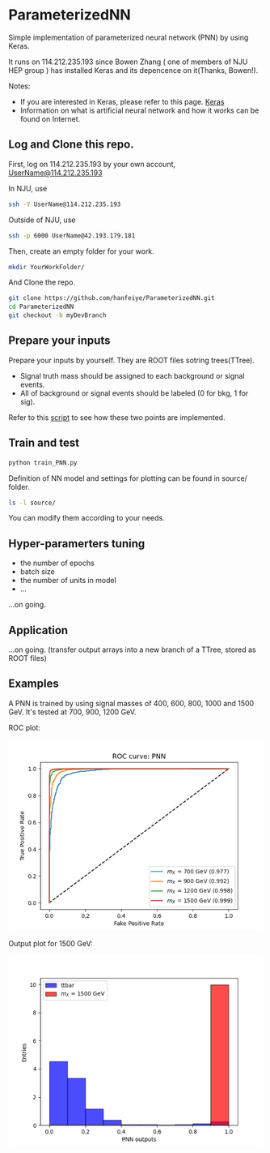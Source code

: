 # ParameterizedNN
Simple implementation of parameterized neural network (PNN) by using Keras.

It runs on 114.212.235.193 since Bowen Zhang ( one of members of NJU HEP group ) has installed Keras and its depencence on it(Thanks, Bowen!). 

Notes:
+ If you are interested in Keras, please refer to this page. [Keras](https://keras.io/zh/)
+ Information on what is artificial neural network and how it works can be found on Internet. 


## Log and Clone this repo.
First, log on 114.212.235.193 by your own account, UserName@114.212.235.193

In NJU, use

```bash
ssh -Y UserName@114.212.235.193
```

Outside of NJU, use

```bash
ssh -p 6000 UserName@42.193.179.181
```

Then, create an empty folder for your work.

```bash
mkdir YourWorkFolder/
```

And Clone the repo.

```bash
git clone https://github.com/hanfeiye/ParameterizedNN.git
cd ParameterizedNN
git checkout -b myDevBranch
```

## Prepare your inputs
Prepare your inputs by yourself. They are ROOT files sotring trees(TTree).

+ Signal truth mass should be assigned to each background or signal events. 
+ All of background or signal events should be labeled (0 for bkg, 1 for sig).

Refer to this [script](doc/copytree_addSignalMass.py) to see how these two points are implemented.

## Train and test

```bash
python train_PNN.py
```

Definition of NN model and settings for plotting can be found in source/ folder.

```bash
ls -l source/
```

You can modify them according to your needs.

## Hyper-paramerters tuning

+ the number of epochs  
+ batch size
+ the number of units in model
+ ...

...on going.


## Application

...on going. (transfer output arrays into a new branch of a TTree, stored as ROOT files)


## Examples
A PNN is trained by using signal masses of 400, 600, 800, 1000 and 1500 GeV. It's tested at 700, 900, 1200 GeV.

ROC plot:

<img src=examples/plots/Validation_ROCs.png>

Output plot for 1500 GeV:

<img src=examples/plots/Validation_Dis_1500GeV.png>

